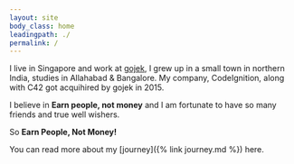 ```yaml
---
layout: site
body_class: home
leadingpath: ./
permalink: /
---
```


I live in Singapore and work at [gojek](https://gojek.com), I grew up in a small town in northern India, studies in Allahabad & Bangalore. 
My company, CodeIgnition, along with C42 got acquihired by gojek in 2015. 

I believe in **Earn people, not money** and I am fortunate to have so many friends and true well wishers.

So **Earn People, Not Money!**

You can read more about my [journey]({% link journey.md %}) here.
